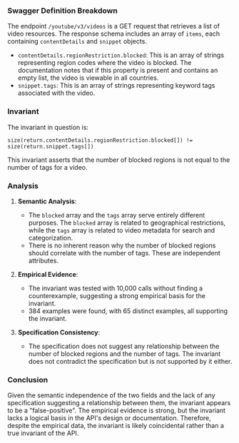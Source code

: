 ### Swagger Definition Breakdown

The endpoint `/youtube/v3/videos` is a GET request that retrieves a list of video resources. The response schema includes an array of `items`, each containing `contentDetails` and `snippet` objects. 

- `contentDetails.regionRestriction.blocked`: This is an array of strings representing region codes where the video is blocked. The documentation notes that if this property is present and contains an empty list, the video is viewable in all countries.
- `snippet.tags`: This is an array of strings representing keyword tags associated with the video.

### Invariant

The invariant in question is:

`size(return.contentDetails.regionRestriction.blocked[]) != size(return.snippet.tags[])`

This invariant asserts that the number of blocked regions is not equal to the number of tags for a video.

### Analysis

1. **Semantic Analysis**:
   - The `blocked` array and the `tags` array serve entirely different purposes. The `blocked` array is related to geographical restrictions, while the `tags` array is related to video metadata for search and categorization.
   - There is no inherent reason why the number of blocked regions should correlate with the number of tags. These are independent attributes.

2. **Empirical Evidence**:
   - The invariant was tested with 10,000 calls without finding a counterexample, suggesting a strong empirical basis for the invariant.
   - 384 examples were found, with 65 distinct examples, all supporting the invariant.

3. **Specification Consistency**:
   - The specification does not suggest any relationship between the number of blocked regions and the number of tags. The invariant does not contradict the specification but is not supported by it either.

### Conclusion

Given the semantic independence of the two fields and the lack of any specification suggesting a relationship between them, the invariant appears to be a "false-positive". The empirical evidence is strong, but the invariant lacks a logical basis in the API's design or documentation. Therefore, despite the empirical data, the invariant is likely coincidental rather than a true invariant of the API.
